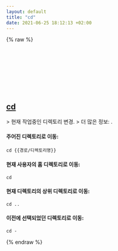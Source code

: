 ```yaml
---
layout: default
title: "cd"
date: 2021-06-25 18:12:13 +02:00
---
```

{% raw %}
<h2 id="cd">
  <a href="/ko/common/cd.html">cd</a> <a href="#cd"><svg class="icon">
    <use href="/assets/images/unicode_sprite.svg#link" />
  </svg></a>
</h2>
> 현재 작업중인 디렉토리 변경.
> 더 많은 정보: <https://man.archlinux.org/man/cd.n>.

#### 주어진 디렉토리로 이동:
```shell
cd {{경로/디렉토리명}}
```
#### 현재 사용자의 홈 디렉토리로 이동:
```shell
cd
```
#### 현재 디렉토리의 상위 디렉토리로 이동:
```shell
cd ..
```
#### 이전에 선택되었던 디렉토리로 이동:
```shell
cd -
```
{% endraw %}